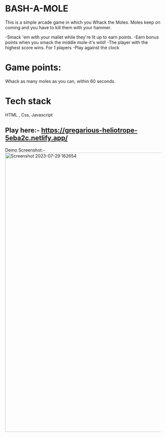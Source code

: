 # BASH-A-MOLE

This is a simple arcade game in which you Whack the Moles.
Moles keep on coming and you have to kill them with your hammer.

-Smack 'em with your mallet while they're lit up to earn points.
-Earn bonus points when you smack the middle mole-it's wild!
-The player with the highest score wins. For 1 players
-Play against the clock 

# Game points:
Whack as many moles as you can, within 60 seconds.

# Tech stack
HTML , Css, Javascript

## Play here:- https://gregarious-heliotrope-5eba2c.netlify.app/

Demo Screenshot:-
<img width="905" alt="Screenshot 2023-07-29 162654" src="https://github.com/kanishkasah20/Bash-a-mole/assets/114860158/9e7c5873-1ed1-4f57-a324-08e9a1c8fc2e">
